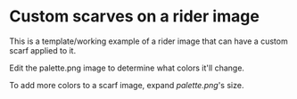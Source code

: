# Custom scarves on a rider image
This is a template/working example of a rider image that can have a custom scarf applied to it.  

Edit the palette.png image to determine what colors it'll change.  

To add more colors to a scarf image, expand *palette.png*'s size.
